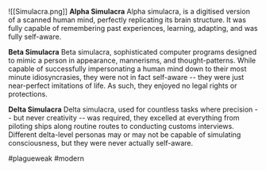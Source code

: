 ![[Simulacra.png]]
**Alpha Simulacra**
Alpha simulacra, is a digitised version of a scanned human mind, perfectly replicating its brain structure. It was fully capable of remembering past experiences, learning, adapting, and was fully self-aware.

**Beta Simulacra**
Beta simulacra, sophisticated computer programs designed to mimic a person in appearance, mannerisms, and thought-patterns. While capable of successfully impersonating a human mind down to their most minute idiosyncrasies, they were not in fact self-aware -- they were just near-perfect imitations of life. As such, they enjoyed no legal rights or protections.

**Delta Simulacra**
Delta simulacra, used for countless tasks where precision -- but never creativity -- was required, they excelled at everything from piloting ships along routine routes to conducting customs interviews. Different delta-level personas may or may not be capable of simulating consciousness, but they were never actually self-aware.

#plagueweak #modern